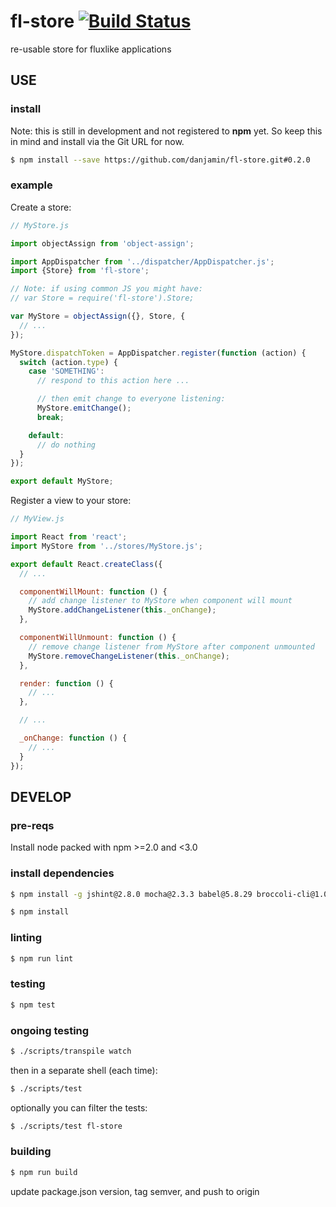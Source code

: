 # fl-store [![Build Status](https://travis-ci.org/danjamin/fl-store.svg)](https://travis-ci.org/danjamin/fl-store)

re-usable store for fluxlike applications

## USE

### install

Note: this is still in development and not registered to **npm** yet.
      So keep this in mind and install via the Git URL for now.

```sh
$ npm install --save https://github.com/danjamin/fl-store.git#0.2.0
```

### example

Create a store:

```js
// MyStore.js

import objectAssign from 'object-assign';

import AppDispatcher from '../dispatcher/AppDispatcher.js';
import {Store} from 'fl-store';

// Note: if using common JS you might have:
// var Store = require('fl-store').Store;

var MyStore = objectAssign({}, Store, {
  // ...
});

MyStore.dispatchToken = AppDispatcher.register(function (action) {
  switch (action.type) {
    case 'SOMETHING':
      // respond to this action here ...

      // then emit change to everyone listening:
      MyStore.emitChange();
      break;

    default:
      // do nothing
  }
});

export default MyStore;
```

Register a view to your store:

```js
// MyView.js

import React from 'react';
import MyStore from '../stores/MyStore.js';

export default React.createClass({
  // ...

  componentWillMount: function () {
    // add change listener to MyStore when component will mount
    MyStore.addChangeListener(this._onChange);
  },

  componentWillUnmount: function () {
    // remove change listener from MyStore after component unmounted
    MyStore.removeChangeListener(this._onChange);
  },

  render: function () {
    // ...
  },

  // ...

  _onChange: function () {
    // ...
  }
});
```

## DEVELOP

### pre-reqs

Install node packed with npm >=2.0 and <3.0

### install dependencies

```sh
$ npm install -g jshint@2.8.0 mocha@2.3.3 babel@5.8.29 broccoli-cli@1.0.0
```

```sh
$ npm install
```

### linting

```sh
$ npm run lint
```

### testing

```sh
$ npm test
```

### ongoing testing

```sh
$ ./scripts/transpile watch
```

then in a separate shell (each time):

```sh
$ ./scripts/test
```

optionally you can filter the tests:

```sh
$ ./scripts/test fl-store
```

### building

```sh
$ npm run build
```

update package.json version, tag semver, and push to origin

